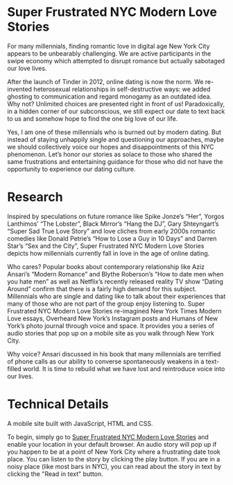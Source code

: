 # Super Frustrated NYC Modern Love Stories
For many millennials, finding romantic love in digital age New York City appears to be unbearably challenging. We are active participants in the swipe economy which attempted to disrupt romance but actually sabotaged our love lives. 

After the launch of Tinder in 2012, online dating is now the norm. We re-invented heterosexual relationships in self-destructive ways: we added ghosting to communication and regard monogamy as an outdated idea. Why not? Unlimited choices are presented right in front of us! Paradoxically, in a hidden corner of our subconscious, we still expect our date to text back to us and somehow hope to find the one big love of our life. 

Yes, I am one of these millennials who is burned out by modern dating. But instead of staying unhappily single and questioning our approaches, maybe we should collectively voice our hopes and disappointments of this NYC phenomenon. Let’s honor our stories as solace to those who shared the same frustrations and entertaining guidance for those who did not have the opportunity to experience our dating culture.


# Research
Inspired by speculations on future romance like Spike Jonze’s “Her”, Yorgos Lanthimos’ “The Lobster”, Black Mirror’s “Hang the DJ”, Gary Shteyngart’s “Super Sad True Love Story” and love cliches from early 2000s romantic comedies like Donald Petrie’s “How to Lose a Guy in 10 Days” and Darren Star’s “Sex and the City”, Super Frustrated NYC Modern Love Stories depicts how millennials currently fall in love in the age of online dating. 

Who cares? Popular books about contemporary relationship like Aziz Ansari’s “Modern Romance” and Blythe Roberson’s “How to date men when you hate men” as well as Netflix’s recently released reality TV show “Dating Around” confirm that there is a fairly high demand for this subject. Millennials who are single and dating like to talk about their experiences that many of those who are not part of the group enjoy listening to. Super Frustrated NYC Modern Love Stories re-imagined New York Times Modern Love essays, Overheard New York’s Instagram posts and Humans of New York’s photo journal through voice and space. It provides you a series of audio stories that pop up on a mobile site as you walk through New York City. 

Why voice? Ansari discussed in his book that many millennials are terrified of phone calls as our ability to converse spontaneously weakens in a text-filled world. It is time to rebuild what we have lost and reintroduce voice into our lives.


# Technical Details
A mobile site built with JavaScript, HTML and CSS.

To begin, simply go to [Super Frustrated NYC Modern Love Stories](https://www.superfrustrated.nyc/) and enable your location in your default browser. An audio story will pop up if you happen to be at a point of New York City where a frustrating date took place. You can listen to the story by clicking the play button. If you are in a noisy place (like most bars in NYC), you can read about the story in text by clicking the "Read in text" button.


